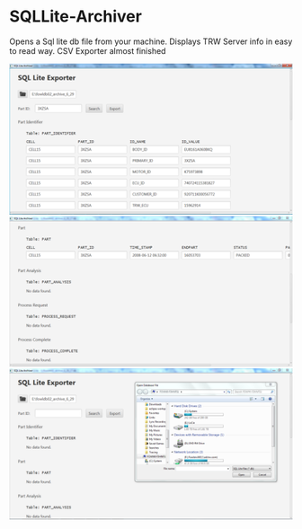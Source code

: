 # SQLLite-Archiver


Opens a Sql lite db file from your machine. 
Displays TRW Server info in easy to read way.
CSV Exporter almost finished

![screenshot](https://github.com/Toasterfork/SQLLite-Archiver/blob/master/screen1.PNG)
![screenshot2](https://github.com/Toasterfork/SQLLite-Archiver/blob/master/screen2.PNG)
![screenshot3](https://github.com/Toasterfork/SQLLite-Archiver/blob/master/screen3.PNG)